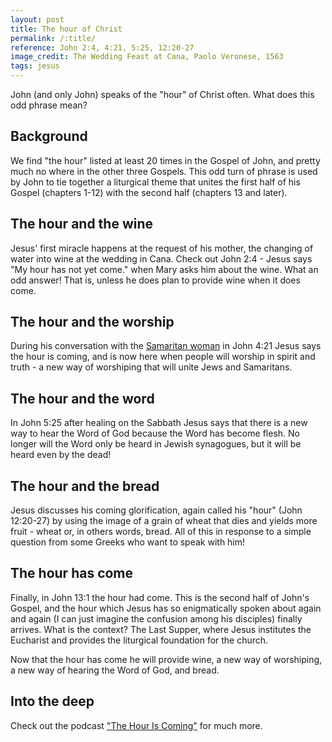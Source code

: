 ```yaml
---
layout: post
title: The hour of Christ
permalink: /:title/
reference: John 2:4, 4:21, 5:25, 12:20-27
image_credit: The Wedding Feast at Cana, Paolo Veronese, 1563
tags: jesus
---
```

John (and only John) speaks of the "hour" of Christ often. What does this odd
phrase mean?

## Background

We find "the hour" listed at least 20 times in the Gospel of John, and pretty much
no where in the other three Gospels. This odd turn of phrase is used by John to tie
together a liturgical theme that unites the first half of his Gospel (chapters
1-12) with the second half (chapters 13 and later).

## The hour and the wine

Jesus' first miracle happens at the request of his mother, the changing of water
into wine at the wedding in Cana.  Check out John 2:4 - Jesus says "My hour has not
yet come." when Mary asks him about the wine. What an odd answer! That is, unless
he does plan to provide wine when it does come.

## The hour and the worship

During his conversation with the [Samaritan woman](/the-woman-at-the-well/) in John
4:21 Jesus says the hour is coming, and is now here when people will worship in
spirit and truth - a new way of worshiping that will unite Jews and Samaritans.

## The hour and the word

In John 5:25 after healing on the Sabbath Jesus says that there is a new way to
hear the Word of God because the Word has become flesh. No longer will the Word
only be heard in Jewish synagogues, but it will be heard even by the dead!

## The hour and the bread

Jesus discusses his coming glorification, again called his "hour" (John 12:20-27) by
using the image of a grain of wheat that dies and yields more fruit - wheat or, in
others words, bread. All of this in response to a simple question from some Greeks
who want to speak with him!

## The hour has come

Finally, in John 13:1 the hour had come. This is the second half of John's Gospel,
and the hour which Jesus has so enigmatically spoken about again and again (I can
just imagine the confusion among his disciples) finally arrives. What is the
context? The Last Supper, where Jesus institutes the Eucharist and provides the
liturgical foundation for the church.

Now that the hour has come he will provide wine, a new way of worshiping, a new way
of hearing the Word of God, and bread.

## Into the deep

Check out the podcast ["The Hour Is
Coming"](https://stpaulcenter.com/audio/the-road-to-emmaus/the-hour-is-coming/) for
much more.
